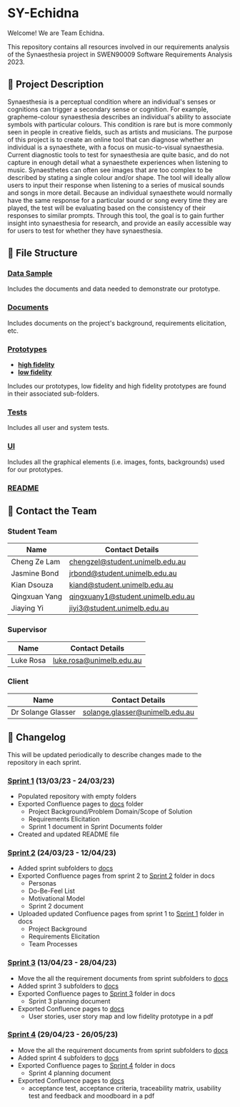 # SY-Echidna
Welcome! We are Team Echidna.

This repository contains all resources involved in our requirements analysis of the Synaesthesia project in SWEN90009 Software Requirements Analysis 2023.
 
## :speech_balloon: Project Description
Synaesthesia is a perceptual condition where an individual's senses or cognitions can trigger a secondary sense or cognition. For example, grapheme-colour synaesthesia describes an individual's ability to associate symbols with particular colours. This condition is rare but is more commonly seen in people in creative fields, such as artists and musicians. The purpose of this project is to create an online tool that can diagnose whether an individual is a synaesthete, with a focus on music-to-visual synaesthesia. Current diagnostic tools to test for synaesthesia are quite basic, and do not capture in enough detail what a synaesthete experiences when listening to music. Synaesthetes can often see images that are too complex to be described by stating a single colour and/or shape. The tool will ideally allow users to input their response when listening to a series of musical sounds and songs in more detail. Because an individual synaesthete would normally have the same response for a particular sound or song every time they are played, the test will be evaluating based on the consistency of their responses to similar prompts. Through this tool, the goal is to gain further insight into synaesthesia for research, and provide an easily accessible way for users to test for whether they have synaesthesia.

## :file_folder: File Structure
### [Data Sample](Data%20Sample)
Includes the documents and data needed to demonstrate our prototype.

### [Documents](Documents)
Includes documents on the project's background, requirements elicitation, etc. 

### [Prototypes](prototypes)
- **[high fidelity](Prototypes/high%20fidelity)**
- **[low fidelity](Prototypes/low%20fidelity)**

Includes our prototypes, low fidelity and high fidelity prototypes are found in their associated sub-folders.

### [Tests](tests)
Includes all user and system tests.

### [UI](ui)
Includes all the graphical elements (i.e. images, fonts, backgrounds) used for our prototypes.

### [README](README.md)

## :busts_in_silhouette: Contact the Team
### Student Team
| Name | Contact Details |
| ---- | --------------- |
| Cheng Ze Lam | chengzel@student.unimelb.edu.au
| Jasmine Bond | jrbond@student.unimelb.edu.au
| Kian Dsouza | kiand@student.unimelb.edu.au
| Qingxuan Yang | qingxuany1@student.unimelb.edu.au
| Jiaying Yi |  jiyi3@student.unimelb.edu.au

### Supervisor 
| Name | Contact Details |
| ---- | --------------- |
| Luke Rosa | luke.rosa@unimelb.edu.au |

### Client
| Name | Contact Details |
| ---- | --------------- |
| Dr Solange Glasser | solange.glasser@unimelb.edu.au |

## :running: Changelog
This will be updated periodically to describe changes made to the repository in each sprint.

### [Sprint 1](https://github.com/SWEN90009-2023/SY-Echidna/releases/tag/SWEN90009_2023_SY_ECHIDNA_BL_SPRINT1) (13/03/23 - 24/03/23)
* Populated repository with empty folders
* Exported Confluence pages to [docs](docs) folder
    * Project Background/Problem Domain/Scope of Solution
    * Requirements Elicitation
    * Sprint 1 document in Sprint Documents folder
* Created and updated README file

### [Sprint 2](https://github.com/SWEN90009-2023/SY-Echidna/releases/tag/SWEN90009_2023_SY_ECHIDNA_BL_SPRINT2) (24/03/23 - 12/04/23)
* Added sprint subfolders to [docs](docs)
* Exported Confluence pages from sprint 2 to [Sprint 2](https://github.com/SWEN90009-2023/SY-Echidna/blob/main/docs/Sprint_Planning_Document/Sprint2_Planning.pdf) folder in docs
    * Personas
    * Do-Be-Feel List
    * Motivational Model
    * Sprint 2 document
* Uploaded updated Confluence pages from sprint 1 to [Sprint 1](https://github.com/SWEN90009-2023/SY-Echidna/blob/main/docs/Sprint_Planning_Document/Sprint1_Planning.pdf) folder in docs
    * Project Background
    * Requirements Elicitation
    * Team Processes

### [Sprint 3](https://github.com/SWEN90009-2023/SY-Echidna/releases/tag/SWEN90009_2023_SY_ECHIDNA_BL_SPRINT3) (13/04/23 - 28/04/23)
* Move the all the requirement documents from sprint subfolders to [docs](docs)
* Added sprint 3 subfolders to [docs](docs)
* Exported Confluence pages to [Sprint 3](https://github.com/SWEN90009-2023/SY-Echidna/blob/main/docs/Sprint_Planning_Document/Sprint3_Planning.pdf) folder in docs
    * Sprint 3 planning document
* Exported Confluence pages to [docs](docs)
    * User stories, user story map and low fidelity prototype in a pdf

### [Sprint 4](https://github.com/SWEN90009-2023/SY-Echidna/releases/tag/SWEN90009_2023_SY_ECHIDNA_BL_SPRINT4) (29/04/23 - 26/05/23)
* Move the all the requirement documents from sprint subfolders to [docs](docs)
* Added sprint 4 subfolders to [docs](docs)
* Exported Confluence pages to [Sprint 4](https://github.com/SWEN90009-2023/SY-Echidna/blob/SWEN90009_2023_SY_ECHIDNA_BL_SPRINT4/docs/Sprint_Planning_Document/Sprint4_Planning.pdf) folder in docs
    * Sprint 4 planning document
* Exported Confluence pages to [docs](docs)
    * acceptance test, acceptance criteria, traceability matrix, usability test and feedback and moodboard in a pdf


